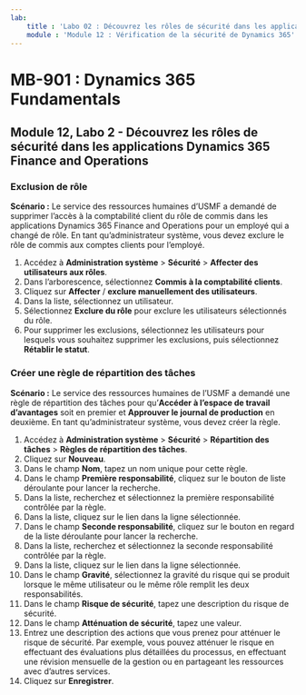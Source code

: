 ```yaml
---
lab:
    title : 'Labo 02 : Découvrez les rôles de sécurité dans les applications Dynamics 365 Finance and Operations'
    module : 'Module 12 : Vérification de la sécurité de Dynamics 365'
---
```


# MB-901 : Dynamics 365 Fundamentals
## Module 12, Labo 2 - Découvrez les rôles de sécurité dans les applications Dynamics 365 Finance and Operations

### Exclusion de rôle

**Scénario :** Le service des ressources humaines d’USMF a demandé de supprimer l’accès à la comptabilité client du rôle de commis dans les applications Dynamics 365 Finance and Operations pour un employé qui a changé de rôle. En tant qu’administrateur système, vous devez exclure le rôle de commis aux comptes clients pour l’employé.

1. Accédez à **Administration système** > **Sécurité** > **Affecter des utilisateurs aux rôles**.
1. Dans l’arborescence, sélectionnez **Commis à la comptabilité clients**.
1. Cliquez sur **Affecter** / **exclure manuellement des utilisateurs**.
1. Dans la liste, sélectionnez un utilisateur.
1. Sélectionnez **Exclure du rôle** pour exclure les utilisateurs sélectionnés du rôle.
1. Pour supprimer les exclusions, sélectionnez les utilisateurs pour lesquels vous souhaitez supprimer les exclusions, puis sélectionnez **Rétablir le statut**. 

### Créer une règle de répartition des tâches

**Scénario :** Le service des ressources humaines de l’USMF a demandé une règle de répartition des tâches pour qu’**Accéder à l’espace de travail d’avantages** soit en premier et **Approuver le journal de production** en deuxième. En tant qu’administrateur système, vous devez créer la règle.

1. Accédez à **Administration système** > **Sécurité** > **Répartition des tâches** > **Règles de répartition des tâches**.
1. Cliquez sur **Nouveau**.
1. Dans le champ **Nom**, tapez un nom unique pour cette règle.
1. Dans le champ **Première responsabilité**, cliquez sur le bouton de liste déroulante pour lancer la recherche.
1. Dans la liste, recherchez et sélectionnez la première responsabilité contrôlée par la règle.
1. Dans la liste, cliquez sur le lien dans la ligne sélectionnée.
1. Dans le champ **Seconde responsabilité**, cliquez sur le bouton en regard de la liste déroulante pour lancer la recherche.
1. Dans la liste, recherchez et sélectionnez la seconde responsabilité contrôlée par la règle.
1. Dans la liste, cliquez sur le lien dans la ligne sélectionnée.
1. Dans le champ **Gravité**, sélectionnez la gravité du risque qui se produit lorsque le même utilisateur ou le même rôle remplit les deux responsabilités.
1. Dans le champ **Risque de sécurité**, tapez une description du risque de sécurité.
1. Dans le champ **Atténuation de sécurité**, tapez une valeur.
1. Entrez une description des actions que vous prenez pour atténuer le risque de sécurité. 
Par exemple, vous pouvez atténuer le risque en effectuant des évaluations plus détaillées du processus, en effectuant une révision mensuelle de la gestion ou en partageant les ressources avec d’autres services.
1. Cliquez sur **Enregistrer**.
